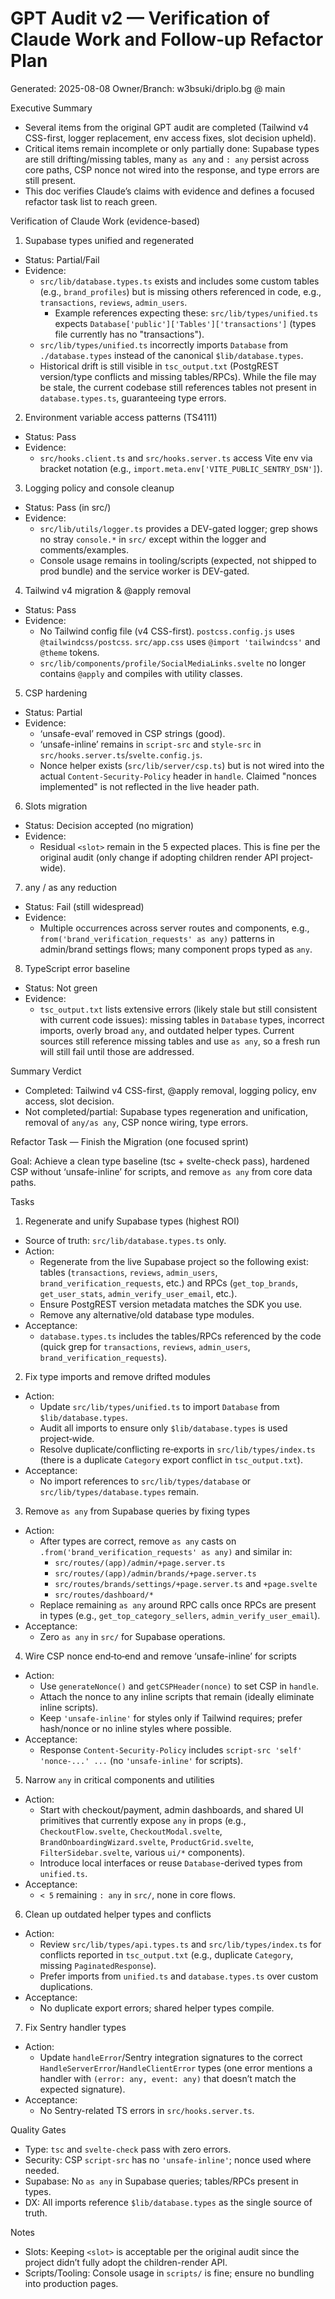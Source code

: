 # GPT Audit v2 — Verification of Claude Work and Follow‑up Refactor Plan

Generated: 2025-08-08
Owner/Branch: w3bsuki/driplo.bg @ main

Executive Summary

- Several items from the original GPT audit are completed (Tailwind v4 CSS-first, logger replacement, env access fixes, slot decision upheld).
- Critical items remain incomplete or only partially done: Supabase types are still drifting/missing tables, many `as any` and `: any` persist across core paths, CSP nonce not wired into the response, and type errors are still present.
- This doc verifies Claude’s claims with evidence and defines a focused refactor task list to reach green.

Verification of Claude Work (evidence-based)

1) Supabase types unified and regenerated
- Status: Partial/Fail
- Evidence:
  - `src/lib/database.types.ts` exists and includes some custom tables (e.g., `brand_profiles`) but is missing others referenced in code, e.g., `transactions`, `reviews`, `admin_users`.
    - Example references expecting these: `src/lib/types/unified.ts` expects `Database['public']['Tables']['transactions']` (types file currently has no "transactions").
  - `src/lib/types/unified.ts` incorrectly imports `Database` from `./database.types` instead of the canonical `$lib/database.types`.
  - Historical drift is still visible in `tsc_output.txt` (PostgREST version/type conflicts and missing tables/RPCs). While the file may be stale, the current codebase still references tables not present in `database.types.ts`, guaranteeing type errors.

2) Environment variable access patterns (TS4111)
- Status: Pass
- Evidence:
  - `src/hooks.client.ts` and `src/hooks.server.ts` access Vite env via bracket notation (e.g., `import.meta.env['VITE_PUBLIC_SENTRY_DSN']`).

3) Logging policy and console cleanup
- Status: Pass (in src/)
- Evidence:
  - `src/lib/utils/logger.ts` provides a DEV-gated logger; grep shows no stray `console.*` in `src/` except within the logger and comments/examples.
  - Console usage remains in tooling/scripts (expected, not shipped to prod bundle) and the service worker is DEV-gated.

4) Tailwind v4 migration & @apply removal
- Status: Pass
- Evidence:
  - No Tailwind config file (v4 CSS-first). `postcss.config.js` uses `@tailwindcss/postcss`. `src/app.css` uses `@import 'tailwindcss'` and `@theme` tokens.
  - `src/lib/components/profile/SocialMediaLinks.svelte` no longer contains `@apply` and compiles with utility classes.

5) CSP hardening
- Status: Partial
- Evidence:
  - ‘unsafe-eval’ removed in CSP strings (good).
  - ‘unsafe-inline’ remains in `script-src` and `style-src` in `src/hooks.server.ts`/`svelte.config.js`.
  - Nonce helper exists (`src/lib/server/csp.ts`) but is not wired into the actual `Content-Security-Policy` header in `handle`. Claimed "nonces implemented" is not reflected in the live header path.

6) Slots migration
- Status: Decision accepted (no migration)
- Evidence:
  - Residual `<slot>` remain in the 5 expected places. This is fine per the original audit (only change if adopting children render API project-wide).

7) any / as any reduction
- Status: Fail (still widespread)
- Evidence:
  - Multiple occurrences across server routes and components, e.g., `from('brand_verification_requests' as any)` patterns in admin/brand settings flows; many component props typed as `any`.

8) TypeScript error baseline
- Status: Not green
- Evidence:
  - `tsc_output.txt` lists extensive errors (likely stale but still consistent with current code issues): missing tables in `Database` types, incorrect imports, overly broad `any`, and outdated helper types. Current sources still reference missing tables and use `as any`, so a fresh run will still fail until those are addressed.

Summary Verdict

- Completed: Tailwind v4 CSS-first, @apply removal, logging policy, env access, slot decision.
- Not completed/partial: Supabase types regeneration and unification, removal of `any/as any`, CSP nonce wiring, type errors.

Refactor Task — Finish the Migration (one focused sprint)

Goal: Achieve a clean type baseline (tsc + svelte-check pass), hardened CSP without ‘unsafe-inline’ for scripts, and remove `as any` from core data paths.

Tasks

1) Regenerate and unify Supabase types (highest ROI)
- Source of truth: `src/lib/database.types.ts` only.
- Action:
  - Regenerate from the live Supabase project so the following exist: tables (`transactions`, `reviews`, `admin_users`, `brand_verification_requests`, etc.) and RPCs (`get_top_brands`, `get_user_stats`, `admin_verify_user_email`, etc.).
  - Ensure PostgREST version metadata matches the SDK you use.
  - Remove any alternative/old database type modules.
- Acceptance:
  - `database.types.ts` includes the tables/RPCs referenced by the code (quick grep for `transactions`, `reviews`, `admin_users`, `brand_verification_requests`).

2) Fix type imports and remove drifted modules
- Action:
  - Update `src/lib/types/unified.ts` to import `Database` from `$lib/database.types`.
  - Audit all imports to ensure only `$lib/database.types` is used project‑wide.
  - Resolve duplicate/conflicting re‑exports in `src/lib/types/index.ts` (there is a duplicate `Category` export conflict in `tsc_output.txt`).
- Acceptance:
  - No import references to `src/lib/types/database` or `src/lib/types/database.types` remain.

3) Remove `as any` from Supabase queries by fixing types
- Action:
  - After types are correct, remove `as any` casts on `.from('brand_verification_requests' as any)` and similar in:
    - `src/routes/(app)/admin/+page.server.ts`
    - `src/routes/(app)/admin/brands/+page.server.ts`
    - `src/routes/brands/settings/+page.server.ts` and `+page.svelte`
    - `src/routes/dashboard/*`
  - Replace remaining `as any` around RPC calls once RPCs are present in types (e.g., `get_top_category_sellers`, `admin_verify_user_email`).
- Acceptance:
  - Zero `as any` in `src/` for Supabase operations.

4) Wire CSP nonce end‑to‑end and remove ‘unsafe-inline’ for scripts
- Action:
  - Use `generateNonce()` and `getCSPHeader(nonce)` to set CSP in `handle`.
  - Attach the nonce to any inline scripts that remain (ideally eliminate inline scripts).
  - Keep `'unsafe-inline'` for styles only if Tailwind requires; prefer hash/nonce or no inline styles where possible.
- Acceptance:
  - Response `Content-Security-Policy` includes `script-src 'self' 'nonce-...' ...` (no `'unsafe-inline'` for scripts).

5) Narrow `any` in critical components and utilities
- Action:
  - Start with checkout/payment, admin dashboards, and shared UI primitives that currently expose `any` in props (e.g., `CheckoutFlow.svelte`, `CheckoutModal.svelte`, `BrandOnboardingWizard.svelte`, `ProductGrid.svelte`, `FilterSidebar.svelte`, various `ui/*` components).
  - Introduce local interfaces or reuse `Database`-derived types from `unified.ts`.
- Acceptance:
  - `< 5` remaining `: any` in `src/`, none in core flows.

6) Clean up outdated helper types and conflicts
- Action:
  - Review `src/lib/types/api.types.ts` and `src/lib/types/index.ts` for conflicts reported in `tsc_output.txt` (e.g., duplicate `Category`, missing `PaginatedResponse`).
  - Prefer imports from `unified.ts` and `database.types.ts` over custom duplications.
- Acceptance:
  - No duplicate export errors; shared helper types compile.

7) Fix Sentry handler types
- Action:
  - Update `handleError`/Sentry integration signatures to the correct `HandleServerError`/`HandleClientError` types (one error mentions a handler with `(error: any, event: any)` that doesn’t match the expected signature).
- Acceptance:
  - No Sentry-related TS errors in `src/hooks.server.ts`.

Quality Gates

- Type: `tsc` and `svelte-check` pass with zero errors.
- Security: CSP `script-src` has no `'unsafe-inline'`; nonce used where needed.
- Supabase: No `as any` in Supabase queries; tables/RPCs present in types.
- DX: All imports reference `$lib/database.types` as the single source of truth.

Notes

- Slots: Keeping `<slot>` is acceptable per the original audit since the project didn’t fully adopt the children-render API.
- Scripts/Tooling: Console usage in `scripts/` is fine; ensure no bundling into production pages.
